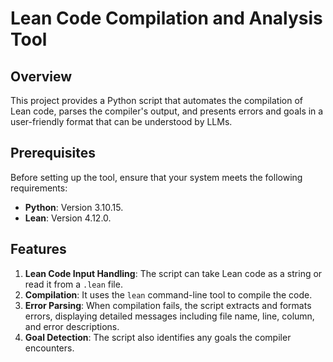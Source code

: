 # Lean Code Compilation and Analysis Tool

## Overview

This project provides a Python script that automates the compilation of Lean code, parses the compiler's output, and presents errors and goals in a user-friendly format that can be understood by LLMs. 

## Prerequisites

Before setting up the tool, ensure that your system meets the following requirements:

- **Python**: Version 3.10.15.
- **Lean**: Version 4.12.0.

## Features

1. **Lean Code Input Handling**: The script can take Lean code as a string or read it from a `.lean` file.
2. **Compilation**: It uses the `lean` command-line tool to compile the code.
3. **Error Parsing**: When compilation fails, the script extracts and formats errors, displaying detailed messages including file name, line, column, and error descriptions.
4. **Goal Detection**: The script also identifies any goals the compiler encounters.

